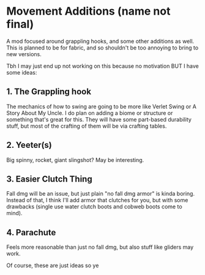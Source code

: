 # Movement Additions (name not final)
A mod focused around grappling hooks, and some other additions as well.
This is planned to be for fabric, and so shouldn't be too annoying to bring to new versions.

Tbh I may just end up not working on this because no motivation BUT I have some ideas:
## 1. The Grappling hook
The mechanics of how to swing are going to be more like Verlet Swing or A Story About My Uncle. I do plan on adding a biome or structure or something that's great for this. They will have some part-based durability stuff, but most of the crafting of them will be via crafting tables.

## 2. Yeeter(s)
Big spinny, rocket, giant slingshot? May be interesting.

## 3. Easier Clutch Thing
Fall dmg will be an issue, but just plain "no fall dmg armor" is kinda boring. Instead of that, I think I'll add armor that clutches for you, but with some drawbacks (single use water clutch boots and cobweb boots come to mind).

## 4. Parachute
Feels more reasonable than just no fall dmg, but also stuff like gliders may work.

Of course, these are just ideas so ye
